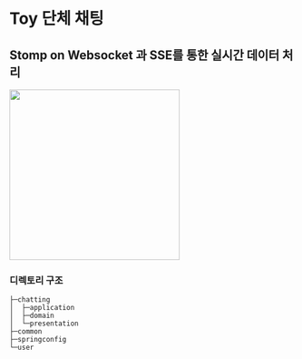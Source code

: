 # Toy 단체 채팅
## Stomp on Websocket 과 SSE를 통한 실시간 데이터 처리
<div>
  <img width="300" src="https://github.com/user-attachments/assets/06cec881-205e-4f9f-be7b-0fec33ce4595"> 
</div>

### 디렉토리 구조

```
├─chatting
│  ├─application
│  ├─domain
│  └─presentation
├─common
├─springconfig
└─user
```
